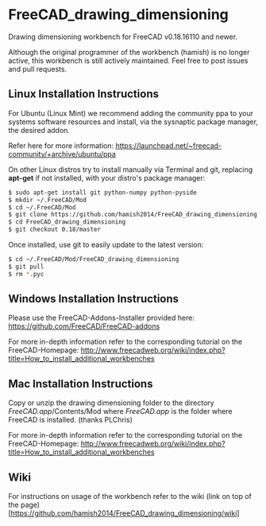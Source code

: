 FreeCAD_drawing_dimensioning
============================

Drawing dimensioning workbench for FreeCAD v0.18.16110 and newer.

Although the original programmer of the workbench (hamish) is no longer active, this workbench is still actively maintained.  Feel free to post issues and pull requests.


Linux Installation Instructions
-------------------------------

For Ubuntu (Linux Mint) we recommend adding the community ppa to your systems software resources and install, via the sysnaptic package manager, the desired addon.

Refer here for more information:
https://launchpad.net/~freecad-community/+archive/ubuntu/ppa

On other Linux distros try to install manually via Terminal and git, replacing **apt-get** if not installed, with your distro's package manager:

```bash
$ sudo apt-get install git python-numpy python-pyside
$ mkdir ~/.FreeCAD/Mod
$ cd ~/.FreeCAD/Mod
$ git clone https://github.com/hamish2014/FreeCAD_drawing_dimensioning.git
$ cd FreeCAD_drawing_dimensioning
$ git checkout 0.18/master
```

Once installed, use git to easily update to the latest version:

```bash
$ cd ~/.FreeCAD/Mod/FreeCAD_drawing_dimensioning
$ git pull
$ rm *.pyc
```

Windows Installation Instructions
---------------------------------

Please use the FreeCAD-Addons-Installer provided here:
https://github.com/FreeCAD/FreeCAD-addons

For more in-depth information refer to the corresponding tutorial on the FreeCAD-Homepage:
http://www.freecadweb.org/wiki/index.php?title=How_to_install_additional_workbenches

Mac Installation Instructions
-----------------------------

Copy or unzip the drawing dimensioning folder to the directory *FreeCAD.app*/Contents/Mod
where *FreeCAD.app* is the folder where FreeCAD is installed. (thanks PLChris)

For more in-depth information refer to the corresponding tutorial on the FreeCAD-Homepage:
http://www.freecadweb.org/wiki/index.php?title=How_to_install_additional_workbenches

Wiki
----

For instructions on usage of the workbench refer to the wiki (link on top of the page)
[https://github.com/hamish2014/FreeCAD_drawing_dimensioning/wiki]
